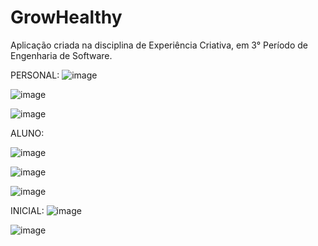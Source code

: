 # GrowHealthy
Aplicação criada na disciplina de Experiência Criativa, em 3° Período de Engenharia de Software.


PERSONAL:
![image](https://github.com/Josemussy/GrowHealthy/assets/107360437/786ff9e0-79b1-4057-ad2a-281f98d8dcfd)

![image](https://github.com/Josemussy/GrowHealthy/assets/107360437/84643965-2b0a-4a7a-b774-a87254497179)

![image](https://github.com/Josemussy/GrowHealthy/assets/107360437/a08ba1d3-e6d9-4939-8d3d-7e5c5942ec19)



ALUNO:

![image](https://github.com/Josemussy/GrowHealthy/assets/107360437/63c35cc8-0a5a-4d2a-9d14-4450fc24bc15)

![image](https://github.com/Josemussy/GrowHealthy/assets/107360437/ef266e8a-0377-481d-a1c7-96425a96d13a)

![image](https://github.com/Josemussy/GrowHealthy/assets/107360437/ff4dbcc5-73bc-4e39-879b-5d9456e2e801)



INICIAL:
![image](https://github.com/Josemussy/GrowHealthy/assets/107360437/790f6761-dcdb-460d-b59c-23e15391ea17)

![image](https://github.com/Josemussy/GrowHealthy/assets/107360437/3bcabe37-f22e-4d83-8e16-1cf02f029de9)

